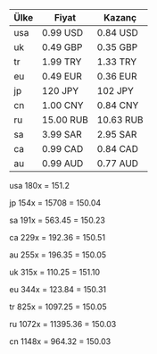 | Ülke |   Fiyat   |  Kazanç  |
|------|-----------|----------|
|  usa | 0.99 USD  | 0.84 USD |
|  uk  | 0.49 GBP  | 0.35 GBP |
|  tr  | 1.99 TRY  | 1.33 TRY |
|  eu  | 0.49 EUR  | 0.36 EUR |
|  jp  | 120 JPY   | 102 JPY  |
|  cn  | 1.00 CNY  | 0.84 CNY |
|  ru  | 15.00 RUB |10.63 RUB |
|  sa  | 3.99 SAR  | 2.95 SAR |
|  ca  | 0.99 CAD  | 0.84 CAD |
|  au  | 0.99 AUD  | 0.77 AUD |

usa 180x  = 151.2

jp  154x  = 15708    = 150.04

sa  191x  = 563.45   = 150.23

ca  229x  = 192.36   = 150.51

au  255x  = 196.35   = 150.05

uk  315x  = 110.25   = 151.10

eu  344x  = 123.84   = 150.31

tr  825x  = 1097.25  = 150.05

ru  1072x = 11395.36 = 150.03

cn  1148x = 964.32   = 150.03
